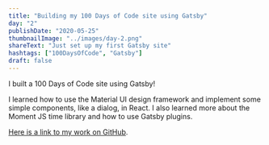 ```yaml
---
title: "Building my 100 Days of Code site using Gatsby"
day: "2"
publishDate: "2020-05-25"
thumbnailImage: "../images/day-2.png"
shareText: "Just set up my first Gatsby site"
hashtags: ["100DaysOfCode", "Gatsby"]
draft: false
---
```


I built a 100 Days of Code site using Gatsby!

I learned how to use the Material UI design framework and implement some simple components, like a dialog, in React. I also learned more about the Moment JS time library and how to use Gatsby plugins.

<a href="https://i1.wp.com/alaskadogworks.com/wp-content/uploads/2020/02/Bernese-Mountain-Dog-Temperament-long.jpg?resize=1024%2C555&ssl=1" target="_blank">Here is a link to my work on GitHub</a>.
